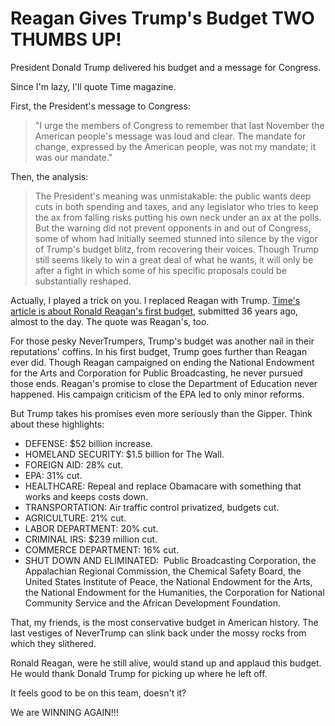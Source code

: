 # Reagan Gives Trump's Budget TWO THUMBS UP!

President Donald Trump delivered his budget and a message for Congress.

Since I'm lazy, I'll quote Time magazine.

First, the President's message to Congress:

> "I urge the members of Congress to remember that last November the American people's message was loud and clear. The mandate for change, expressed by the American people, was not my mandate; it was our mandate."

Then, the analysis:

> The President's meaning was unmistakable: the public wants deep cuts in both spending and taxes, and any legislator who tries to keep the ax from falling risks putting his own neck under an ax at the polls. But the warning did not prevent opponents in and out of Congress, some of whom had initially seemed stunned into silence by the vigor of Trump's budget blitz, from recovering their voices. Though Trump still seems likely to win a great deal of what he wants, it will only be after a fight in which some of his specific proposals could be substantially reshaped.

Actually, I played a trick on you. I replaced Reagan with Trump. [Time's article is about Ronald Reagan's first budget](http://content.time.com/time/subscriber/article/0,33009,952923,00.html), submitted 36 years ago, almost to the day. The quote was Reagan's, too.

For those pesky NeverTrumpers, Trump's budget was another nail in their reputations' coffins. In his first budget, Trump goes further than Reagan ever did. Though Reagan campaigned on ending the National Endowment for the Arts and Corporation for Public Broadcasting, he never pursued those ends. Reagan's promise to close the Department of Education never happened. His campaign criticism of the EPA led to only minor reforms.

But Trump takes his promises even more seriously than the Gipper. Think about these highlights:

* DEFENSE: $52 billion increase.
* HOMELAND SECURITY: $1.5 billion for The Wall.
* FOREIGN AID: 28% cut.
* EPA: 31% cut.
* HEALTHCARE: Repeal and replace Obamacare with something that works and keeps costs down.
* TRANSPORTATION: Air traffic control privatized, budgets cut.
* AGRICULTURE: 21% cut.
* LABOR DEPARTMENT: 20% cut.
* CRIMINAL IRS: $239 million cut.
* COMMERCE DEPARTMENT: 16% cut.
* SHUT DOWN AND ELIMINATED:  Public Broadcasting Corporation, the Appalachian Regional Commission, the Chemical Safety Board, the United States Institute of Peace, the National Endowment for the Arts, the National Endowment for the Humanities, the Corporation for National Community Service and the African Development Foundation.

That, my friends, is the most conservative budget in American history. The last vestiges of NeverTrump can slink back under the mossy rocks from which they slithered.

Ronald Reagan, were he still alive, would stand up and applaud this budget. He would thank Donald Trump for picking up where he left off.

It feels good to be on this team, doesn't it?

We are WINNING AGAIN!!!